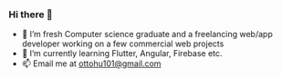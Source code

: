 ### Hi there 👋
- 🔭 I’m fresh Computer science graduate and a freelancing web/app developer working on a few commercial web projects
- 🌱 I’m currently learning Flutter, Angular, Firebase etc.
- 📫 Email me at ottohu101@gmail.com
